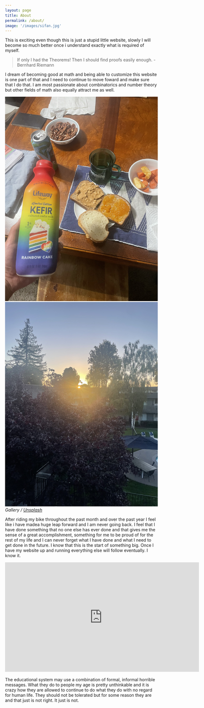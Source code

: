 ```yaml
---
layout: page
title: About
permalink: /about/
image: '/images/sifan.jpg'
---
```


This is exciting even though this is just a stupid little website, slowly I will become so much better once i understand exactly what is required of myself.

>If only I had the Theorems! Then I should find proofs easily enough. -Bernhard Riemann

I dream of becoming good at math and being able to customize this website is one part of that and I need to continue to move foward and make sure that I do that. I am most passionate about combinatorics and number theory but other fields of math also equally attract me as well. 

<div class="gallery-box">
  <div class="gallery">
    <img src="/images/peanut.jpg" loading="lazy">
    <img src="/images/morn.jpg" loading="lazy">
  </div>
  <em>Gallery / <a href="https://unsplash.com/" target="_blank">Unsplash</a></em>
</div>

After riding my bike throughout the past month and over the past year I feel like i have madea huge leap forward and I am never going back. I feel that I have done something that no one else has ever done and that gives me the sense of a great accomplishment, something for me to be proud of for the rest of my life and I can never forget what I have done and what I need to get done in the future. I know that this is the start of something big. Once I have my website up and running everything else will follow eventually. I know it.
<p><iframe src="https://player.vimeo.com/video/148003889?h=d36b8b4cbb" loading="lazy" width="640" height="360" frameborder="0" allowfullscreen></iframe></p>

The educational system may use a combination of formal, informal horrible messages. What they do to people my age is pretty unthinkable and it is crazy how they are allowed to continue to do what they do with no regard for human life. They should not be tolerated but for some reason they are and that just is not right. It just is not. 